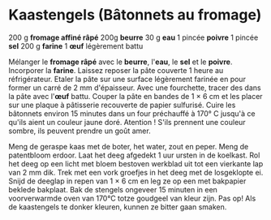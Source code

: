 # Kaastengels (Bâtonnets au fromage)

200 g **fromage affiné râpé**
200g **beurre**
30 g **eau**
1 pincée **poivre**
1 pincée **sel**
200 g **farine**
1 **œuf** légèrement battu

Mélanger le **fromage râpé** avec le **beurre**, l'**eau**, le **sel** et le **poivre**. Incorporer la **farine**. Laissez reposer la pâte couverte 1 heure au réfrigérateur. Etaler la pâte sur une surface légèrement farinée en pour former un carré de 2 mm d'épaisseur. Avec une fourchette, tracer des dans la pâte avec l'**œuf** battu. Couper la pâte en bandes de 1 &times; 6 cm et les placer sur une plaque à pâtisserie recouverte de papier sulfurisé. Cuire les bâtonnets environ 15 minutes dans un four préchauffé à 170° C jusqu'à ce qu'ils aient un couleur jaune doré. Atention ! S'ils prennent une couleur sombre, ils peuvent prendre un goût amer. 

Meng de geraspe kaas met de boter, het water, zout en peper. Meng de patentbloom erdoor. Laat het deeg afgedekt 1 uur ursten in de koelkast. Rol het deeg op een licht met bloem bestoven werkblad uit tot een vierkante lap van 2 mm dik. Trek met een vork groefjes in het deeg met de losgeklopte ei. Snijd de deeglap in repen van 1 &times; 6 cm en leg ze op een met bakpapier beklede bakplaat. Bak de stengels ongeveer 15 minuten in een voorverwarmde oven van 170°C totze goudgeel van kleur zijn. Pas op! Als de kaastengels te donker kleuren, kunnen ze bitter gaan smaken.

